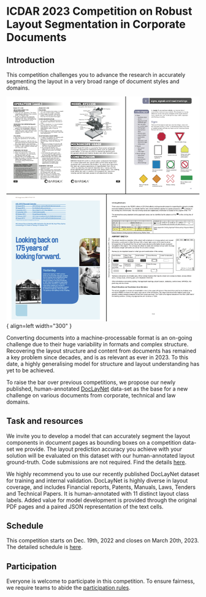 # ICDAR 2023 Competition on Robust Layout Segmentation in Corporate Documents

## Introduction

This competition challenges you to advance the research in accurately segmenting the layout in a very broad range of document styles and domains. 

![Complex layouts](figures/complex_pages_with_source_v2.png){ align=left width="300" }

Converting documents into a machine-processable format is an on-going challenge due to their huge variability in formats and complex structure. Recovering the layout structure and content from documents has remained a key problem since decades, and is as relevant as ever in 2023. To this date, a highly generalising model for structure and layout understanding has yet to be achieved. 


To raise the bar over previous competitions, we propose our newly published, human-annotated [DocLayNet](https://github.com/DS4SD/DocLayNet) data-set as the base for a new challenge on various documents from corporate, technical and law domains.

## Task and resources

We invite you to develop a model that can accurately segment the layout components in document pages as bounding boxes on a competition data-set we provide. The layout prediction accuracy you achieve with your solution will be evaluated on this dataset with our human-annotated layout ground-truth. Code submissions are not required. Find the details [here](task).

We highly recommend you to use our recently published DocLayNet dataset for training and internal validation. DocLayNet is highly diverse in layout coverage, and includes Financial reports, Patents, Manuals, Laws, Tenders and Technical Papers. It is human-annotated with 11 distinct layout class labels. Added value for model development is provided through the original PDF pages and a paired JSON representation of the text cells.

## Schedule

This competition starts on Dec. 19th, 2022 and closes on March 20th, 2023. The detailed schedule is [here](schedule). 

## Participation

Everyone is welcome to participate in this competition. To ensure fairness, we require teams to abide the [participation rules](rules).